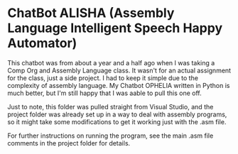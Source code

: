 # ChatBot ALISHA (Assembly Language Intelligent Speech Happy Automator)

This chatbot was from about a year and a half ago when I was taking a Comp Org and Assembly Language class.
It wasn't for an actual assignment for the class, just a side project. I had to keep it simple due to the complexity
of assembly language. My Chatbot OPHELIA written in Python is much better, but I'm still happy that I was aable to pull this one off.

Just to note, this folder was pulled straight from Visual Studio, and the project folder was already set up in a way to
deal with assembly programs, so it might take some modifications to get it working just with the .asm file.

For further instructions on running the program, see the main .asm file comments in the project folder for details.
